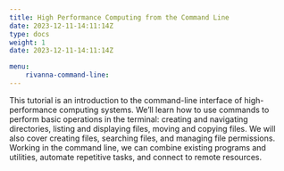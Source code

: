 ```yaml
---
title: High Performance Computing from the Command Line
date: 2023-12-11-14:11:14Z
type: docs 
weight: 1 
date: 2023-12-11-14:11:14Z

menu: 
    rivanna-command-line:
---
```


This tutorial is an introduction to the command-line interface of high-performance computing systems. We’ll learn how to use commands to perform basic operations in the terminal: creating and navigating directories, listing and displaying files, moving and copying files. We will also cover creating files, searching files, and managing file permissions. Working in the command line, we can combine existing programs and utilities, automate repetitive tasks, and connect to remote resources.

